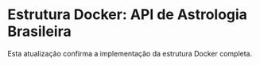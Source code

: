 # Estrutura Docker: API de Astrologia Brasileira

Esta atualização confirma a implementação da estrutura Docker completa.
